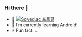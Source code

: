 ### Hi there 👋
-  💍 [![Solved.ac
프로필](http://mazassumnida.wtf/api/mini/generate_badge?boj=s20006s)](https://solved.ac/s20006s)
- 🌱 I’m currently learning Android! 
- ⚡ Fun fact: ...

<!--
**JiHyoni/JiHyoni** is a ✨ _special_ ✨ repository because its `README.md` (this file) appears on your GitHub profile.

Here are some ideas to get you started:

- 🔭 I’m currently working on ...
- 🌱 I’m currently learning Android! 
- 👯 I’m looking to collaborate on ...
- 🤔 I’m looking for help with ...
- 💬 Ask me about ...
- 📫 How to reach me: ...
- 😄 Pronouns: ...
- ⚡ Fun fact: ...
-->
